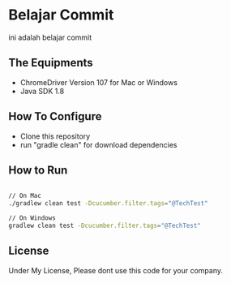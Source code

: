 # Belajar Commit

ini adalah belajar commit

## The Equipments
- ChromeDriver Version 107 for Mac or Windows
- Java SDK 1.8


## How To Configure
- Clone this repository
- run "gradle clean" for download dependencies

## How to Run


```bash

// On Mac
./gradlew clean test -Dcucumber.filter.tags="@TechTest"

// On Windows
gradlew clean test -Dcucumber.filter.tags="@TechTest"

```


## License
Under My License, Please dont use this code for your company.
